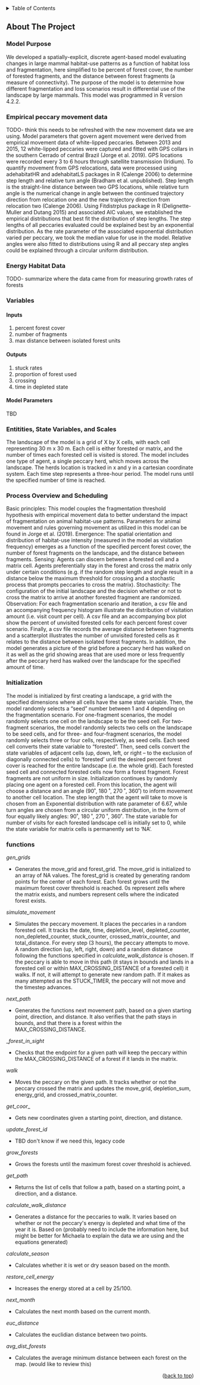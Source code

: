 <div id="top"></div>

<!-- TABLE OF CONTENTS -->
<details>
  <summary>Table of Contents</summary>
  <ol>
    <li>
      <a href="#about-the-project">About The Project</a>
    </li>
  </ol>
</details>



<!-- ABOUT THE PROJECT -->
## About The Project

### Model Purpose ###
We developed a spatially-explicit, discrete agent-based model evaluating changes in large mammal habitat-use patterns as a function of habitat loss and fragmentation, here simplified to be percent of forest cover, the number of forested fragments, and the distance between forest fragments (a measure of connectivity). The purpose of the model is to determine how different fragmentation and loss scenarios result in differential use of the landscape by large mammals. This model was programmed in R version 4.2.2.

### Empirical peccary movement data ###
TODO- think this needs to be refreshed with the new movement data we are using.
Model parameters that govern agent movement were derived from empirical movement data of white-lipped peccaries. Between 2013 and 2015, 12 white-lipped peccaries were captured and fitted with GPS collars in the southern Cerrado of central Brazil (Jorge et al. 2019). GPS locations were recorded every 3 to 6 hours through satellite transmission (Iridium). To quantify movement from GPS relocations, data were processed using adehabitatHR and adehabitatLS packages in R (Calenge 2006) to determine step length and relative turn angle (Bradham et al. unpublished). Step length is the straight-line distance between two GPS locations, while relative turn angle is the numerical change in angle between the continued trajectory direction from relocation one and the new trajectory direction from relocation two (Calenge 2006). Using Fitdistrplus package in R (Delignette-Muller and Dutang 2015) and associated AIC values, we established the empirical distributions that best fit the distribution of step lengths. The step lengths of all peccaries evaluated could be explained best by an exponential distribution. As the
rate parameter of the associated exponential distribution varied per peccary, we took the median value for use in the model. Relative angles were also fitted to distributions using R and all peccary step angles could be explained through a circular uniform distribution.

### Energy Habitat Data ###
TODO- summarize where the data came from for measuring growth rates of forests

### Variables
#### Inputs
1. percent forest cover
2. number of fragments
3. max distance between isolated forest units
#### Outputs
1. stuck rates
2. proportion of forest used
3. crossing
4. time in depleted state
#### Model Parameters
TBD

### Entitities, State Variables, and Scales ###
The landscape of the model is a grid of X by X cells, with each cell representing 30 m x 30 m. Each cell is either forested or matrix, and the number of times each forested cell is visited is stored. The model includes one type of agent, a single peccary herd, which moves across the landscape. The herds location is tracked in x and y in a cartesian coordinate system. Each time step represents a three-hour period. The model runs until the specified number of time is reached.

### Process Overview and Scheduling ###
Basic principles: This model couples the fragmentation threshold hypothesis with empirical movement data to better understand the impact of fragmentation on animal habitat-use patterns. Parameters for animal movement and rules governing movement as utilized in this model can be found in Jorge et al. (2019).
Emergence: The spatial orientation and distribution of habitat-use intensity (measured in the model as visitation frequency) emerges as a function of the specified percent forest cover, the number of forest fragments on the landscape, and the distance between fragments.
Sensing: Agents can discern between a forested cell and a matrix cell. Agents preferentially stay in the forest and cross the matrix only under certain conditions (e.g. if the random step length and angle result in a distance below the maximum threshold for crossing and a stochastic process that prompts peccaries to cross the matrix).
Stochasticity: The configuration of the initial landscape and the decision whether or not to
cross the matrix to arrive at another forested fragment are randomized.
Observation: For each fragmentation scenario and iteration, a csv file and an accompanying frequency histogram illustrate the distribution of visitation amount (i.e. visit count per cell). A csv file and an accompanying box plot show the percent of unvisited forested cells for each percent forest cover scenario. Finally, a csv file records the average distance between fragments and a scatterplot illustrates the number of unvisited forested cells as it relates to the distance between isolated forest fragments. In addition, the model generates a picture of the grid before a peccary herd has walked on it as well as the grid showing areas that are used more or less frequently after the peccary herd has walked over the landscape for the specified amount of time.

### Initialization ###
The model is initialized by first creating a landscape, a grid with the specified dimensions where all cells have the same state variable. Then, the model randomly selects a “seed” number between 1 and 4 depending on the fragmentation scenario. For one-fragment scenarios, the model randomly selects one cell on the landscape to be the seed cell. For two-fragment scenarios, the model randomly selects two cells on the landscape to be seed cells, and for three- and four-fragment scenarios, the model randomly selects three or four cells, respectively, as seed cells. Each seed cell converts their state variable to “forested”. Then, seed cells convert the state variables of adjacent cells (up, down, left, or right – to the exclusion of diagonally connected cells) to ‘forested’ until the desired percent forest cover is reached for the entire landscape (i.e. the whole grid). Each forested seed cell and connected forested cells now form a forest fragment. Forest fragments are not uniform in size. Initialization continues by randomly placing one agent on a forested cell. From this location, the agent will choose a distance and an angle (90˚, 180 ˚, 270 ˚, 360˚) to inform movement to another cell location. The step length that the agent will take to move is chosen from an Exponential distribution with rate parameter of 6.67, while turn angles are chosen from a circular uniform distribution, in the form of four equally likely angles: 90˚, 180 ˚, 270 ˚, 360˚. The state variable for number of visits for each forested landscape cell is initially set to 0, while the state variable for matrix cells is permanently set to ‘NA’.

### functions ###

_gen_grids_
- Generates the move_grid and forest_grid. The move_grid is initialized to an array of NA values. The forest_grid is created by generating random points for the center of each forest. Each forest grows until the maximum forest cover threshold is reached. 0s represent zells where the matrix exists, and numbers represent cells where the indicated forest exists.

_simulate_movement_
- Simulates the peccary movement. It places the peccaries in a random forested cell. It tracks the date, time, depletion_level, depleted_counter, non_depleted_counter, stuck_counter, crossed_matrix_counter, and total_distance. For every step (3 hours), the peccary attempts to move. A random direction (up, left, right, down) and a random distance following the functions specified in _calculate_walk_distance_ is chosen. If the peccary is able to move in this path (it stays in bounds and lands in a forested cell or within MAX_CROSSING_DISTANCE of a forested cell) it walks. If not, it will attempt to generate new random path. If it makes as many attempted as the STUCK_TIMER, the peccary will not move and the timestep advances.

_next_path_
- Generates the functions next movement path, based on a given starting point, direction, and distance. It also verifies that the path stays in bounds, and that there is a forest within the MAX_CROSSING_DISTANCE.

__forest_in_sight_
- Checks that the endpoint for a given path will keep the peccary within the MAX_CROSSING_DISTANCE of a forest if it lands in the matrix. 

_walk_
- Moves the peccary on the given path. It tracks whether or not the peccary crossed the matrix and updates the move_grid, depletion_sum, energy_grid, and crossed_matrix_counter.

_get_coor__
- Gets new coordinates given a starting point, direction, and distance.

_update_forest_id_
- TBD don't know if we need this, legacy code

_grow_forests_
- Grows the forests until the maximum forest cover threshold is achieved.

_get_path_
- Returns the list of cells that follow a path, based on a starting point, a direction, and a distance.

_calculate_walk_distance_
- Generates a distance for the peccaries to walk. It varies based on whether or not the peccary's energy is depleted and what time of the year it is. Based on (probably need to include the information here, but might be better for Michaela to explain the data we are using and the equations generated)

_calculate_season_
- Calculates whether it is wet or dry season based on the month.

_restore_cell_energy_
- Increases the energy stored at a cell by 25/100.

_next_month_
- Calculates the next month based on the current month.

_euc_distance_
- Calculates the euclidian distance between two points.

_avg_dist_forests_
- Calculates the average minimum distance between each forest on the map. (would like to review this)

<p align="right">(<a href="#top">back to top</a>)</p>
